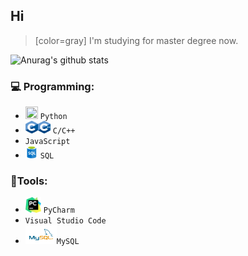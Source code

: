 ## Hi
> [color=gray] I'm studying for master degree now.

![Anurag's github stats](https://github-readme-stats.vercel.app/api?username=Joyce-HYT&show_icons=true&count_private=true&theme=nord)

### :computer: Programming:
- <img src="https://github.com/Joyce-HYT/Joyce-HYT/blob/main/pythonLlogo.png" width=20px height=20px>  `Python` 
- <img src="https://github.com/Joyce-HYT/Joyce-HYT/blob/main/Clogo.png" width=20px height=20px><img src="https://github.com/Joyce-HYT/Joyce-HYT/blob/main/C++logo.png" width=20px height=20px> `C/C++` 
- `JavaScript` 
- <img src="https://github.com/Joyce-HYT/Joyce-HYT/blob/main/SQLlogo.png" width=20px height=20px> `SQL`


### :hammer:Tools:
- <img src="https://github.com/Joyce-HYT/Joyce-HYT/blob/main/pycharmlogo.png" width=25px height=25px> `PyCharm` 
- `Visual Studio Code` 
- <img src="https://github.com/Joyce-HYT/Joyce-HYT/blob/main/MySQLlogo.png" width=50px height=30px>`MySQL`
